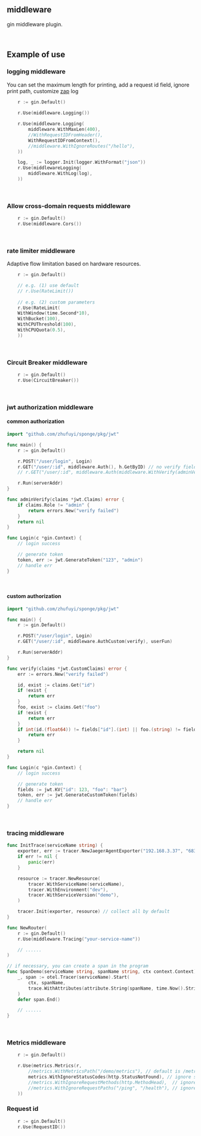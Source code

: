 ## middleware

gin middleware plugin.

<br>

## Example of use

### logging middleware

You can set the maximum length for printing, add a request id field, ignore print path, customize [zap](go.uber.org/zap) log

```go
    r := gin.Default()
	
    r.Use(middleware.Logging())

    r.Use(middleware.Logging(
        middleware.WithMaxLen(400),
        //WithRequestIDFromHeader(),
        WithRequestIDFromContext(),
        //middleware.WithIgnoreRoutes("/hello"),
    ))

    log, _ := logger.Init(logger.WithFormat("json"))
    r.Use(middlewareLogging(
        middleware.WithLog(log),
    ))
```

<br>

### Allow cross-domain requests middleware

```go
    r := gin.Default()
    r.Use(middleware.Cors())
```

<br>

### rate limiter middleware

Adaptive flow limitation based on hardware resources.

```go
    r := gin.Default()

    // e.g. (1) use default
    // r.Use(RateLimit())
    
    // e.g. (2) custom parameters
    r.Use(RateLimit(
    WithWindow(time.Second*10),
    WithBucket(100),
    WithCPUThreshold(100),
    WithCPUQuota(0.5),
    ))
```

<br>

### Circuit Breaker middleware

```go
    r := gin.Default()
    r.Use(CircuitBreaker())
```
<br>

### jwt authorization middleware

#### common authorization

```go
import "github.com/zhufuyi/sponge/pkg/jwt"

func main() {
    r := gin.Default()

    r.POST("/user/login", Login)
    r.GET("/user/:id", middleware.Auth(), h.GetByID) // no verify field
    // r.GET("/user/:id", middleware.Auth(middleware.WithVerify(adminVerify)), userFun) // with verify field

    r.Run(serverAddr)
}

func adminVerify(claims *jwt.Claims) error {
    if claims.Role != "admin" {
        return errors.New("verify failed")
    }
    return nil
}

func Login(c *gin.Context) {
    // login success

    // generate token
    token, err := jwt.GenerateToken("123", "admin")
    // handle err
}
```
<br>

#### custom authorization

```go
import "github.com/zhufuyi/sponge/pkg/jwt"

func main() {
    r := gin.Default()

    r.POST("/user/login", Login)
    r.GET("/user/:id", middleware.AuthCustom(verify), userFun)

    r.Run(serverAddr)
}

func verify(claims *jwt.CustomClaims) error {
    err := errors.New("verify failed")

    id, exist := claims.Get("id")
    if !exist {
        return err
    }
    foo, exist := claims.Get("foo")
    if !exist {
        return err
    }
    if int(id.(float64)) != fields["id"].(int) || foo.(string) != fields["foo"].(string) {
        return err
    }

    return nil
}

func Login(c *gin.Context) {
    // login success

    // generate token
    fields := jwt.KV{"id": 123, "foo": "bar"}
    token, err := jwt.GenerateCustomToken(fields)
    // handle err
}
```

<br>

### tracing middleware

```go
func InitTrace(serviceName string) {
	exporter, err := tracer.NewJaegerAgentExporter("192.168.3.37", "6831")
	if err != nil {
		panic(err)
	}

	resource := tracer.NewResource(
		tracer.WithServiceName(serviceName),
		tracer.WithEnvironment("dev"),
		tracer.WithServiceVersion("demo"),
	)

	tracer.Init(exporter, resource) // collect all by default
}

func NewRouter(
	r := gin.Default()
	r.Use(middleware.Tracing("your-service-name"))

	// ......
)

// if necessary, you can create a span in the program
func SpanDemo(serviceName string, spanName string, ctx context.Context) {
	_, span := otel.Tracer(serviceName).Start(
		ctx, spanName,
		trace.WithAttributes(attribute.String(spanName, time.Now().String())),
	)
	defer span.End()

	// ......
}
```

<br>

### Metrics middleware

```go
	r := gin.Default()

	r.Use(metrics.Metrics(r,
		//metrics.WithMetricsPath("/demo/metrics"), // default is /metrics
		metrics.WithIgnoreStatusCodes(http.StatusNotFound), // ignore status codes
		//metrics.WithIgnoreRequestMethods(http.MethodHead),  // ignore request methods
		//metrics.WithIgnoreRequestPaths("/ping", "/health"), // ignore request paths
	))
```

### Request id

```go
    r := gin.Default()
    r.Use(RequestID())
```
